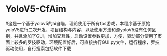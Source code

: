 # YoloV5-CfAim
#这是一个基于yolov5的ai自瞄，理论使用于所有fps游戏，本程序基于原始yoloV5进行二次开发，项目结构与内容，以及使用方法和源yoloV5没有任何区别，并且添加了GUi，增加交互性，启动设置参数更加，方便，驱动部分使用了市面上较多的罗技驱动，环境配置好后，可直接执行GUI.py文件，运行程序，罗技驱动使用，自行搜索包括软件下载
